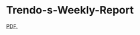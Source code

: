 # Trendo-s-Weekly-Report


<a href="https://github.com/IsraaMa/Trendo-s-Weekly-Report/blob/main/report/Weekly_Report.pdf" target="_blank">PDF.</a>
